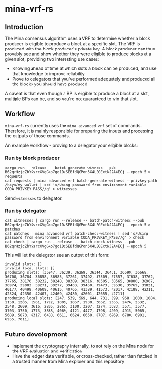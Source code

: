 # mina-vrf-rs

## Introduction

The Mina consensus algorithm uses a VRF to determine whether a block producer is eligible to produce a block at a specific slot. The VRF is produced with the block producer's private key.
A block producer can thus provably see and show whether they were eligible to produce blocks at a given slot, providing two interesting use cases:

* Knowing ahead of time at which slots a block can be produced, and use that knowledge to improve reliability
* Prove to delegators that you've performed adequately and produced all the blocks you should have produced

A caveat is that even though a BP is eligible to produce a block at a slot, multiple BPs can be, and so you're not guaranteed to win that slot.

## Workflow

`mina-vrf-rs` currently uses the `mina advanced vrf` set of commands. Therefore, it is mainly responsible for preparing the inputs and processing the outputs of those commands.

An example workflow - proving to a delegator your eligible blocks:

### Run by block producer

```
cargo run --release -- batch-generate-witness --pub B62qrHzjcZbYSsrcXVgGko7go1DzSEBfdQGPon5X4LEGExtNJZA4ECj --epoch 5 > requests
cat requests | mina advanced vrf batch-generate-witness --privkey-path /keys/my-wallet | sed 's/Using password from environment variable CODA_PRIVKEY_PASS//g' > witnesses
```

Send `witnesses` to delegator.

### Run by delegator

```
cat witnesses | cargo run --release -- batch-patch-witness --pub B62qrHzjcZbYSsrcXVgGko7go1DzSEBfdQGPon5X4LEGExtNJZA4ECj --epoch 5 > patches
cat patches | mina advanced vrf batch-check-witness | sed 's/Using password from environment variable CODA_PRIVKEY_PASS//g' > check
cat check | cargo run --release -- batch-check-witness --pub B62qrHzjcZbYSsrcXVgGko7go1DzSEBfdQGPon5X4LEGExtNJZA4ECj --epoch 5
```

This will let the delegator see an output of this form:
```
invalid slots: []
invalid local slots: []
producing slots: [35947, 36239, 36269, 36344, 36431, 36599, 36668, 36700, 36784, 36858, 36985, 37261, 37492, 37509, 37557, 37638, 37762, 37765, 38176, 38232, 38248, 38309, 38316, 38505, 38565, 38800, 38907, 38974, 39083, 39271, 39277, 39403, 39450, 39473, 39538, 39769, 39821, 40177, 40498, 40609, 40615, 40765, 41389, 41573, 42017, 42188, 42311, 42324, 42350, 42407, 42469, 42480, 42601, 42655, 42711]
producing local slots: [247, 539, 569, 644, 731, 899, 968, 1000, 1084, 1158, 1285, 1561, 1792, 1809, 1857, 1938, 2062, 2065, 2476, 2532, 2548, 2609, 2616, 2805, 2865, 3100, 3207, 3274, 3383, 3571, 3577, 3703, 3750, 3773, 3838, 4069, 4121, 4477, 4798, 4909, 4915, 5065, 5689, 5873, 6317, 6488, 6611, 6624, 6650, 6707, 6769, 6780, 6901, 6955, 7011]
```

## Future development

* Implement the cryptography internally, to not rely on the Mina node for the VRF evaluation and verification
* Have the ledger data verifiable, or cross-checked, rather than fetched in a trusted manner from Mina explorer and this repository
